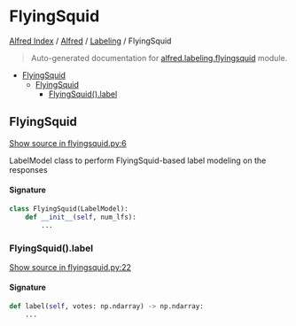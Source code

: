 # FlyingSquid

[Alfred Index](../../README.md#alfred-index) /
[Alfred](../index.md#alfred) /
[Labeling](./index.md#labeling) /
FlyingSquid

> Auto-generated documentation for [alfred.labeling.flyingsquid](../../../alfred/labeling/flyingsquid.py) module.

- [FlyingSquid](#flyingsquid)
  - [FlyingSquid](#flyingsquid-1)
    - [FlyingSquid().label](#flyingsquid()label)

## FlyingSquid

[Show source in flyingsquid.py:6](../../../alfred/labeling/flyingsquid.py#L6)

LabelModel class to perform FlyingSquid-based label modeling on the responses

#### Signature

```python
class FlyingSquid(LabelModel):
    def __init__(self, num_lfs):
        ...
```

### FlyingSquid().label

[Show source in flyingsquid.py:22](../../../alfred/labeling/flyingsquid.py#L22)

#### Signature

```python
def label(self, votes: np.ndarray) -> np.ndarray:
    ...
```


